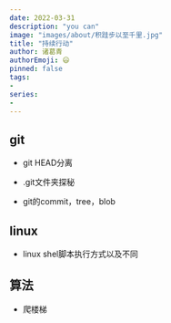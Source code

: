 ```yaml
---
date: 2022-03-31
description: "you can"
image: "images/about/积跬步以至千里.jpg"
title: "持续行动"
author: 诸葛青
authorEmoji: 😃
pinned: false
tags:
- 
series:
-
---
```



## git

* git HEAD分离


* .git文件夹探秘


* git的commit，tree，blob



## linux

* linux shel脚本执行方式以及不同



## 算法

* 爬楼梯


